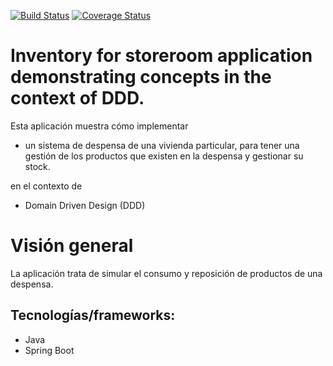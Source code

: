 [![Build Status](https://travis-ci.org/ismaelcabanas/inventory-app.svg?branch=master)](https://travis-ci.org/ismaelcabanas/inventory-app)
[![Coverage Status](https://coveralls.io/repos/github/ismaelcabanas/inventory-app/badge.svg?branch=master)](https://coveralls.io/github/ismaelcabanas/inventory-app?branch=master)

# Inventory for storeroom application demonstrating concepts in the context of DDD. 

Esta aplicación muestra cómo implementar 

* un sistema de despensa de una vivienda particular, para tener una gestión de los productos que existen en la despensa 
y gestionar su stock.

en el contexto de 

* Domain Driven Design (DDD)

# Visión general

La aplicación trata de simular el consumo y reposición de productos de una despensa. 

## Tecnologías/frameworks:

* Java
* Spring Boot